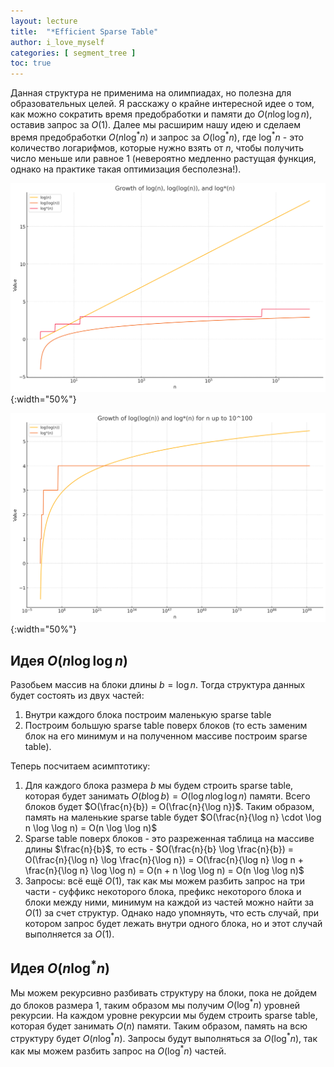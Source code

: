 ```yaml
---
layout: lecture
title:  "*Efficient Sparse Table"
author: i_love_myself
categories: [ segment_tree ]
toc: true
---
```


Данная структура не применима на олимпиадах, но полезна для образовательных целей. Я расскажу о крайне интересной идее о том, как можно сократить время предобработки и памяти до $O(n \log \log n)$, оставив запрос за $O(1)$. Далее мы расширим нашу идею и сделаем время предобработки $O(n \log^{ * } n)$ и запрос за $O(\log^{ * } n)$, где $\log^{ * } n$ - это количество логарифмов, которые нужно взять от $n$, чтобы получить число меньше или равное $1$ (невероятно медленно растущая функция, однако на практике такая оптимизация бесполезна!).

![log vs loglog vs logstar](img/log-loglog-logstar.png){:width="50%"}

![loglog vs logstar](img/loglog-logstar.png){:width="50%"}

## Идея $O(n \log \log n)$

Разобьем массив на блоки длины $b = \log n$. Тогда структура данных будет состоять из двух частей:

1. Внутри каждого блока построим маленькую sparse table
2. Построим большую sparse table поверх блоков (то есть заменим блок на его минимум и на полученном массиве построим sparse table).

Теперь посчитаем асимптотику:

1. Для каждого блока размера $b$ мы будем строить sparse table, которая будет занимать $O(b \log b) = O(\log n \log \log n)$ памяти. Всего блоков будет $O(\frac{n}{b}) = O(\frac{n}{\log n})$. Таким образом, память на маленькие sparse table будет $O(\frac{n}{\log n} \cdot \log n \log \log n) = O(n \log \log n)$
2. Sparse table поверх блоков - это разреженная таблица на массиве длины $\frac{n}{b}$, то есть - $O(\frac{n}{b} \log \frac{n}{b}) = O(\frac{n}{\log n} \log \frac{n}{\log n}) = O(\frac{n}{\log n} \log n + \frac{n}{\log n} \log \log n) = O(n + n \log \log n) = O(n \log \log n)$
3. Запросы: всё ещё $O(1)$, так как мы можем разбить запрос на три части - суффикс некоторого блока, префикс некоторого блока и блоки между ними, минимум на каждой из частей можно найти за $O(1)$ за счет структур. Однако надо упомняуть, что есть случай, при котором запрос будет лежать внутри одного блока, но и этот случай выполняется за $O(1)$.

## Идея $O(n \log^{ * } n)$

Мы можем рекурсивно разбивать структуру на блоки, пока не дойдем до блоков размера $1$, таким образом мы получим $O(\log^{ * } n)$ уровней рекурсии. На каждом уровне рекурсии мы будем строить sparse table, которая будет занимать $O(n)$ памяти. Таким образом, память на всю структуру будет $O(n \log^{ * } n)$. Запросы будут выполняться за $O(\log^{ * } n)$, так как мы можем разбить запрос на $O(\log^{ * } n)$ частей.
